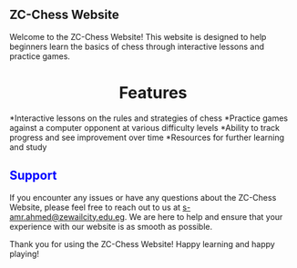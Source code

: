 ## ZC-Chess Website

 Welcome to the ZC-Chess Website! This website is designed to help beginners learn the basics of chess through interactive lessons and practice games.

# <center>Features
*Interactive lessons on the rules and strategies of chess
*Practice games against a computer opponent at various difficulty levels
*Ability to track progress and see improvement over time
*Resources for further learning and study
 



## <span style ="color:blue">**Support**

If you encounter any issues or have any questions about the ZC-Chess Website, please feel free to reach out to us at s-amr.ahmed@zewailcity.edu.eg. We are here to help and ensure that your experience with our website is as smooth as possible.

Thank you for using the ZC-Chess Website! Happy learning and happy playing!
